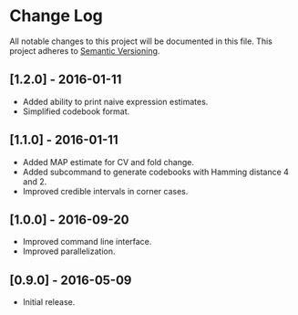 # Change Log
All notable changes to this project will be documented in this file.
This project adheres to [Semantic Versioning](http://semver.org/).

## [1.2.0] - 2016-01-11
- Added ability to print naive expression estimates.
- Simplified codebook format.

## [1.1.0] - 2016-01-11
- Added MAP estimate for CV and fold change.
- Added subcommand to generate codebooks with Hamming distance 4 and 2.
- Improved credible intervals in corner cases.

## [1.0.0] - 2016-09-20
- Improved command line interface.
- Improved parallelization.

## [0.9.0] - 2016-05-09
- Initial release.
